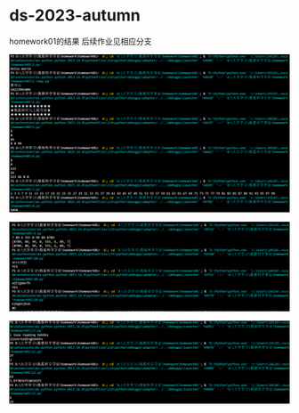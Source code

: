 # ds-2023-autumn
homework01的结果
后续作业见相应分支



![图片](https://github.com/jjhengxin/ds-2023-autumn/blob/main/homework01/%E5%B1%8F%E5%B9%95%E6%88%AA%E5%9B%BE%202023-09-13%20202625.png)


![图片](https://github.com/jjhengxin/ds-2023-autumn/blob/main/homework01/%E5%B1%8F%E5%B9%95%E6%88%AA%E5%9B%BE%202023-09-13%20203135.png)


![图片](https://github.com/jjhengxin/ds-2023-autumn/blob/main/homework01/%E5%B1%8F%E5%B9%95%E6%88%AA%E5%9B%BE%202023-09-13%20203155.png)

